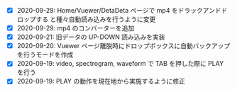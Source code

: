 - [x] 2020-09-29: Home/Vuewer/DetaDeta ページで mp4 をドラックアンドドロップする
  と種々自動読み込みを行うように変更
- [x] 2020-09-29: mp4 のコンバーターを追加
- [x] 2020-09-21: 旧データの UP-DOWN 読み込みを実装
- [x] 2020-09-20: Vuewer ページ離脱時にドロップボックスに自動バックアップを行うモードを作成
- [x] 2020-09-19: video, spectrogram, waveform で TAB を押した際に PLAY を行う
- [x] 2020-09-19: PLAY の動作を現在地から実施するように修正
